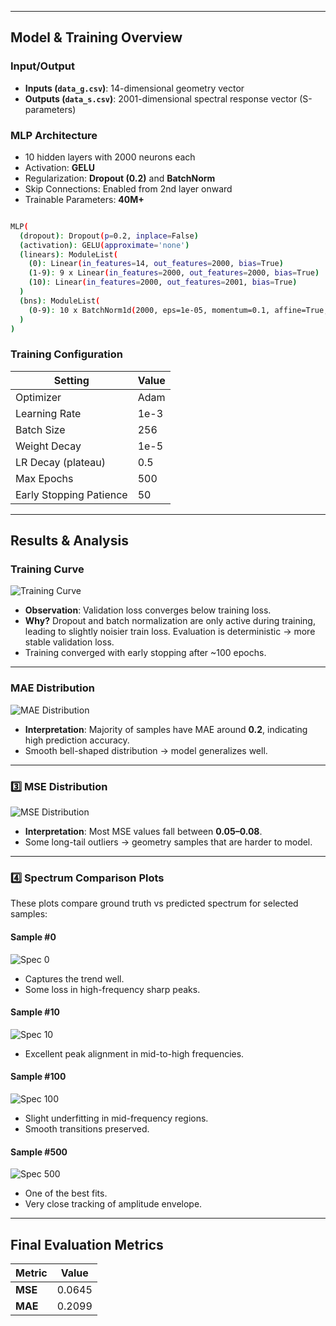 
---

## Model & Training Overview

### Input/Output
- **Inputs (`data_g.csv`)**: 14-dimensional geometry vector
- **Outputs (`data_s.csv`)**: 2001-dimensional spectral response vector (S-parameters)

### MLP Architecture
- 10 hidden layers with 2000 neurons each
- Activation: **GELU**
- Regularization: **Dropout (0.2)** and **BatchNorm**
- Skip Connections: Enabled from 2nd layer onward
- Trainable Parameters: **40M+**



```bash

MLP(
  (dropout): Dropout(p=0.2, inplace=False)
  (activation): GELU(approximate='none')
  (linears): ModuleList(
    (0): Linear(in_features=14, out_features=2000, bias=True)
    (1-9): 9 x Linear(in_features=2000, out_features=2000, bias=True)
    (10): Linear(in_features=2000, out_features=2001, bias=True)
  )
  (bns): ModuleList(
    (0-9): 10 x BatchNorm1d(2000, eps=1e-05, momentum=0.1, affine=True, track_running_stats=True)
  )
)


```

### Training Configuration
| Setting              | Value         |
|---------------------|---------------|
| Optimizer           | Adam          |
| Learning Rate       | 1e-3          |
| Batch Size          | 256           |
| Weight Decay        | 1e-5          |
| LR Decay (plateau)  | 0.5           |
| Max Epochs          | 500           |
| Early Stopping Patience | 50       |

---

## Results & Analysis

### Training Curve

![Training Curve](plots/training_curve.png)

- **Observation**: Validation loss converges below training loss.
- **Why?** Dropout and batch normalization are only active during training, leading to slightly noisier train loss. Evaluation is deterministic → more stable validation loss.
- Training converged with early stopping after ~100 epochs.

---

### MAE Distribution

![MAE Distribution](plots/mae_distribution.png)

- **Interpretation**: Majority of samples have MAE around **0.2**, indicating high prediction accuracy.
- Smooth bell-shaped distribution → model generalizes well.

---

### 3️⃣ MSE Distribution

![MSE Distribution](plots/mse_distribution.png)

- **Interpretation**: Most MSE values fall between **0.05–0.08**.
- Some long-tail outliers → geometry samples that are harder to model.

---

### 4️⃣ Spectrum Comparison Plots

These plots compare ground truth vs predicted spectrum for selected samples:

#### Sample #0

![Spec 0](plots/spectrum_comparison_0.png)
- Captures the trend well.
- Some loss in high-frequency sharp peaks.

#### Sample #10

![Spec 10](plots/spectrum_comparison_10.png)
- Excellent peak alignment in mid-to-high frequencies.

#### Sample #100

![Spec 100](plots/spectrum_comparison_100.png)
- Slight underfitting in mid-frequency regions.
- Smooth transitions preserved.

#### Sample #500

![Spec 500](plots/spectrum_comparison_500.png)
- One of the best fits.
- Very close tracking of amplitude envelope.

---

## Final Evaluation Metrics

| Metric | Value   |
|--------|---------|
| **MSE** | 0.0645 |
| **MAE** | 0.2099 |


